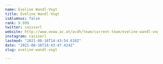```yaml
---
name: Eveline Wandl-Vogt
title: Eveline Wandl-Vogt
isAlumnus: false
rank: 9.999
twitter: caissarl
website: http://www.oeaw.ac.at/acdh/team/current-team/eveline-wandl-vogt/
instagram: caisserl
lastmod: "2021-08-16T14:43:54.618Z"
date: "2021-08-16T14:43:47.424Z"
slug: eveline-wandl-vogt

---
```

